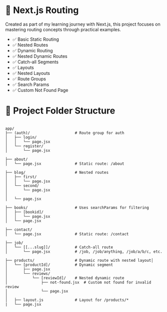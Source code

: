 # 🧭 Next.js Routing

Created as part of my learning journey with Next.js, this project focuses on mastering routing concepts through practical examples.

- ✅ Basic Static Routing
- ✅ Nested Routes
- ✅ Dynamic Routing
- ✅ Nested Dynamic Routes
- ✅ Catch-all Segments
- ✅ Layouts  
- ✅ Nested Layouts  
- ✅ Route Groups 
- ✅ Search Params
- ✅ Custom Not Found Page

# 📁 Project Folder Structure

```text

app/
├── (auth)/                    # Route group for auth
│   ├── login/
│   │   └── page.jsx           
│   └── register/
│       └── page.jsx           

├── about/
│   └── page.jsx               # Static route: /about

├── blog/                      # Nested routes
│   ├── first/
│   │   └── page.jsx           
│   └── second/
│       └── page.jsx           
│
│   └── page.jsx               

├── books/                     # Uses searchParams for filtering
│   ├── [bookid]/                  
│   │   └── page.jsx              
│   └── page.jsx                   

├── contact/
│   └── page.jsx               # Static route: /contact

├── job/
│   └── [[...slug]]/           # Catch-all route
│       └── page.jsx           # /job, /job/anything, /job/a/b/c, etc.

├── products/                  # Dynamic route with nested layout│              
│   └── [productId]/           # Dynamic segment
│       ├── page.jsx           
│       └── reviews/           
│           └── [reviewId]/    # Nested dynamic route
│               ├── not-found.jsx  # Custom not found for invalid review
│               └── page.jsx 
│ 
│   ├── layout.js              # Layout for /products/*
|   └── page.jsx      

```